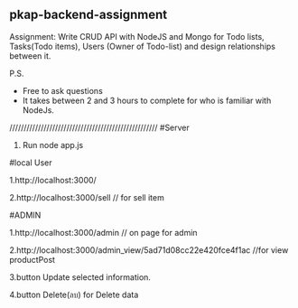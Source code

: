 pkap-backend-assignment
------------------------

Assignment: Write CRUD API with NodeJS and Mongo for Todo lists, Tasks(Todo items), Users (Owner of Todo-list) and design relationships between it.


P.S.
- Free to ask questions
- It takes between 2 and 3 hours to complete for who is familiar with NodeJs.

////////////////////////////////////////////////////
#Server
1. Run node app.js


#local User


1.http://localhost:3000/


2.http://localhost:3000/sell // for sell item

#ADMIN


1.http://localhost:3000/admin // on page for admin


2.http://localhost:3000/admin_view/5ad71d08cc22e420fce4f1ac //for view productPost


3.button Update selected information.


4.button Delete(ลบ) for Delete data

